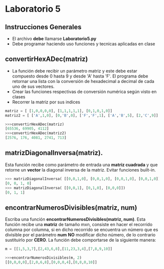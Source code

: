 # **Laboratorio 5**

## Instrucciones Generales
- El archivo **debe** llamarse **Laboratorio5.py**
- Debe programar haciendo uso funciones y tecnicas aplicadas en clase

## convertirHexADec(matriz)
- La función debe recibir un parámetro matriz y este debe estar compuesto desde 0 hasta 9 y desde 'A' hasta 'F'. El programa debe retornar una lista con la conversión de hexadecimal a decimal de cada uno de sus vectores.
- Crear las funciones respectivas de conversión numérica según visto en clases
- Recorrer la matriz por sus indices

```python
matriz = [ [1,0,0,0,0], [1,1,1,1,1], [0,1,0,1,0]]
matriz2 = [ ['A',1,0], [0,'B',0], ['F','F',1], ['A','B',5], [2,'C',9]]

>>>convertirHexADec(matriz)
[65536, 69905, 4112]
>>>convertirHexADec(matriz2)
[2576, 176, 4081, 2741, 713]
```

## matrizDiagonalInversa(matriz).
Esta función recibe como parámetro de entrada una **matriz cuadrada** y que retorne un **vector** la diagonal inversa de la matriz. Evitar funciones built-in.

```python
>>> matrizDiagonalInversa( [[0,0,1,0], [0,0,1,0], [0,0,1,0], [0,0,1,0]])
[0, 0, 1, 0]
>>> matrizDiagonalInversa( [[0,0,1], [0,1,0], [0,0,0]])
[0, 1, 1]
```
## encontrarNumerosDivisibles(matriz, num)

Escriba una función **encontrarNumerosDivisibles(matriz, num)**. Esta función recibe una **matriz** de tamaño mxn, consiste en hacer el recorrido columna por columna, si en dicho recorrido se encuentra un número que es divisible por el parámetro **num** **NO** modificar dicho número, de lo contrario sustituirlo por **CERO**. La función debe comportarse de la siguiente manera:

```python
m = [[1,5,3,7],[2,43,6,8],[11,23,3,4],[7,8,9,10]]

>>>encontrarNumerosDivisibles(m, 2) 
[[0,0,0,0],[2,0,6,8],[0,0,0,4],[0,8,0,10]]
```
